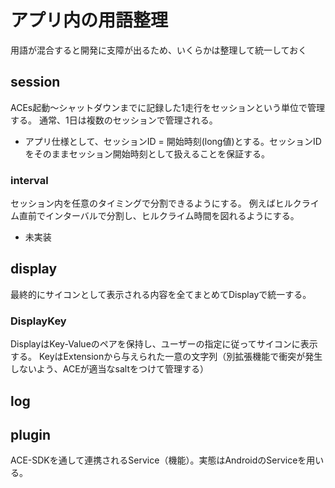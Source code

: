 # アプリ内の用語整理

用語が混合すると開発に支障が出るため、いくらかは整理して統一しておく

## session

ACEs起動～シャットダウンまでに記録した1走行をセッションという単位で管理する。
通常、1日は複数のセッションで管理される。

 * アプリ仕様として、セッションID = 開始時刻(long値)とする。セッションIDをそのままセッション開始時刻として扱えることを保証する。

### interval

セッション内を任意のタイミングで分割できるようにする。
例えばヒルクライム直前でインターバルで分割し、ヒルクライム時間を図れるようにする。

 * 未実装

## display

最終的にサイコンとして表示される内容を全てまとめてDisplayで統一する。

### DisplayKey

DisplayはKey-Valueのペアを保持し、ユーザーの指定に従ってサイコンに表示する。
KeyはExtensionから与えられた一意の文字列（別拡張機能で衝突が発生しないよう、ACEが適当なsaltをつけて管理する）

## log



## plugin

ACE-SDKを通して連携されるService（機能）。実態はAndroidのServiceを用いる。
